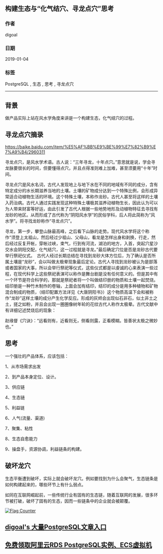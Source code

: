 ## 构建生态与“化气结穴、寻龙点穴”思考         
                                                                                                                
### 作者                                                            
digoal                                                            
                                                                                         
### 日期                                                                         
2019-01-04                                                     
                                                              
### 标签                                                                                                  
PostgreSQL , 生态 , 思考 , 寻龙点穴               
                                                                                                                
----                                                                                                          
                                                                                                                   
## 背景    
做产品实际上站在风水学角度来讲是一个构建生态，化气结穴的过程。  
  
## 寻龙点穴摘录  
https://baike.baidu.com/item/%E5%AF%BB%E9%BE%99%E7%82%B9%E7%A9%B4/2960311  
  
寻龙点穴，是风水学术语。古人说：“三年寻龙，十年点穴。”意思就是说，学会寻龙脉要很长的时间，但要懂得点穴，并且点得准则难上加难，甚至须要用“十年”时间。   
  
寻龙点穴是风水名词，古代人发现地上与地下水在不同的地域有不同的成分，含有特定成分的水长期滋养当地的土壤。土壤的矿物成分达到一个特殊比例，会形成异常适合动植物生活的环境。这个特殊土壤，本称作龙砂。古代人甚至将这样的土壤入药治病。古代人通过实践发现这种特殊土壤极其滋养动植物生长，因此认为可以为人带来财富等好运，由此引发了古代人根据一些地势地形及动植物特征去寻找有龙砂的地区。从而形成了古代称为“阴阳风水学”的民俗学科，后人将此简称为“风水学”。将寻找龙砂称作“寻龙点穴”。  
  
  
寻龙，第一步，攀登山脉最高峰，之后看下山脉的走势。现代风水学将这个称作“须登上太祖山，然后经过少祖山、父母山，看龙是怎样出身和剥换，行走，然后经过反复开帐，穿帐过峡，束气，行到有河流，湖泊的地方，入首，突起穴星沙交水会阴阳交配，化气结穴，这一过程就是寻龙。”最后确定穴位是否是龙砂古代要举行祭祀仪式。　古代人经过长期总结在寻找到龙砂大体方位后，为了确认是否所属土壤是“龙砂”，会以叫做太极晕现象最后定论。古代人寻找到龙砂被认为是部落或者国家的大事，所以会举行祭祀等仪式，这些仪式都是以虔诚的心来表演一些过程，在现代科学上这些祭祀表演可以称作是舞台剧是没有任何意义的。但是其中有一个环节是符合科学的，那就是祭祀者将一个叫做结印册的物质和土壤一起焚烧。结印册是一种竹木制作的卷轴，上面会加有结印，结印的成分是用多种植物和矿物混合制成的物质，（结印配置方法详见《大唐阴阳书》）这个物质高温下会和被称作“龙砂”这样土壤的成分产生化学反应。形成的灰烬会出现似石非石，似土非土之土，搓之如粉，并且会出现一圈圈像树年轮的花纹古代人称作太极晕。古代文献中有详细记述焚烧后的现象：  
  
赵缘督《穴诀》：“远看则有，近看则无，侧看则露，正看模糊。皆善状太极之微妙也。”  
  
## 思考  
一个强壮的产品体系，应该包括：  
  
1、从市场需求出发  
  
2、到产品本身定位、设计。  
  
3、供应链  
  
4、生态链  
  
5、利益链  
  
6、人气(流量、渠道)  
  
7、聚集、粘性  
  
8、生态自愈能力  
  
9、操盘手，资源协调，利益链条的构建。        
  
## 破坏龙穴  
生态平衡遭到破坏，实际上就会破坏龙穴。例如要找到为什么会聚气，生态链条是如何构建起来的，哪些环节上有什么弱点。  
  
如同在互联网崛起前，一些传统行业有固有的生态链，随着互联网的发展，很多环节被打破，破坏了固有的生态，因而一些链条中的企业就会被颠覆。  
    
  
<a rel="nofollow" href="http://info.flagcounter.com/h9V1"  ><img src="http://s03.flagcounter.com/count/h9V1/bg_FFFFFF/txt_000000/border_CCCCCC/columns_2/maxflags_12/viewers_0/labels_0/pageviews_0/flags_0/"  alt="Flag Counter"  border="0"  ></a>  
  
  
## [digoal's 大量PostgreSQL文章入口](https://github.com/digoal/blog/blob/master/README.md "22709685feb7cab07d30f30387f0a9ae")
  
  
## [免费领取阿里云RDS PostgreSQL实例、ECS虚拟机](https://free.aliyun.com/ "57258f76c37864c6e6d23383d05714ea")
  
